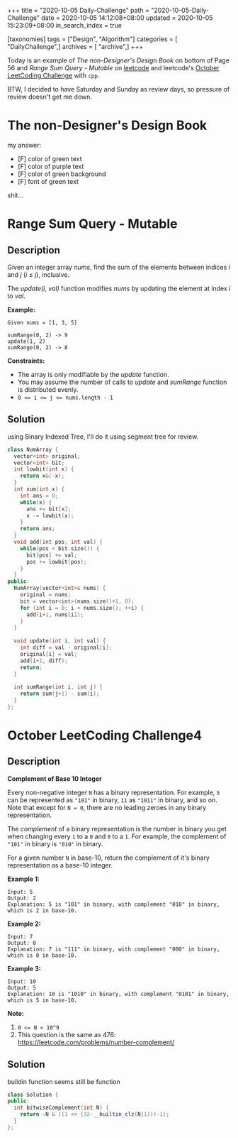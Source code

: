 +++
title = "2020-10-05 Daily-Challenge"
path = "2020-10-05-Daily-Challenge"
date = 2020-10-05 14:12:08+08:00
updated = 2020-10-05 15:23:09+08:00
in_search_index = true

[taxonomies]
tags = ["Design", "Algorithm"]
categories = [ "DailyChallenge",]
archives = [ "archive",]
+++

Today is an example of *The non-Designer's Design Book* on bottom of Page 56 and *Range Sum Query - Mutable* on [leetcode](https://leetcode.com/problems/range-sum-query-mutable/) and leetcode's [October LeetCoding Challenge](https://leetcode.com/explore/challenge/card/october-leetcoding-challenge/559/week-1-october-1st-october-7th/3484/) with `cpp`.

BTW, I decided to have Saturday and Sunday as review days, so pressure of review doesn't get me down.

<!-- more -->

# The non-Designer's Design Book

my answer:

- [F] color of green text
- [F] color of purple text
- [F] color of green background
- [F] font of green text

shit...

# Range Sum Query - Mutable

## Description
Given an integer array *nums*, find the sum of the elements between indices *i* and *j* (*i* ≤ *j*), inclusive.

The *update(i, val)* function modifies *nums* by updating the element at index *i* to *val*.

**Example:**

```
Given nums = [1, 3, 5]

sumRange(0, 2) -> 9
update(1, 2)
sumRange(0, 2) -> 8
```

**Constraints:**

- The array is only modifiable by the *update* function.
- You may assume the number of calls to *update* and *sumRange* function is distributed evenly.
- `0 <= i <= j <= nums.length - 1`

## Solution

using Binary Indexed Tree, I'll do it using segment tree for review.

``` cpp
class NumArray {
  vector<int> original;
  vector<int> bit;
  int lowbit(int x) {
    return x&(-x);
  }
  int sum(int x) {
    int ans = 0;
    while(x) {
      ans += bit[x];
      x -= lowbit(x);
    }
    return ans;
  }
  void add(int pos, int val) {
    while(pos < bit.size()) {
      bit[pos] += val;
      pos += lowbit(pos);
    }
  }
public:
  NumArray(vector<int>& nums) {
    original = nums;
    bit = vector<int>(nums.size()+1, 0);
    for (int i = 0; i < nums.size(); ++i) {
      add(i+1, nums[i]);
    }
  }
  
  void update(int i, int val) {
    int diff = val - original[i];
    original[i] = val;
    add(i+1, diff);
    return;
  }
  
  int sumRange(int i, int j) {
    return sum(j+1) - sum(i);
  }
};
```

# October LeetCoding Challenge4

## Description

**Complement of Base 10 Integer**

Every non-negative integer `N` has a binary representation. For example, `5` can be represented as `"101"` in binary, `11` as `"1011"` in binary, and so on. Note that except for `N = 0`, there are no leading zeroes in any binary representation.

The *complement* of a binary representation is the number in binary you get when changing every `1` to a `0` and `0` to a `1`. For example, the complement of `"101"` in binary is `"010"` in binary.

For a given number `N` in base-10, return the complement of it's binary representation as a base-10 integer.

**Example 1:**

```
Input: 5
Output: 2
Explanation: 5 is "101" in binary, with complement "010" in binary, which is 2 in base-10.
```

**Example 2:**

```
Input: 7
Output: 0
Explanation: 7 is "111" in binary, with complement "000" in binary, which is 0 in base-10.
```

**Example 3:**

```
Input: 10
Output: 5
Explanation: 10 is "1010" in binary, with complement "0101" in binary, which is 5 in base-10.
```

**Note:**

1. `0 <= N < 10^9`
2. This question is the same as 476: https://leetcode.com/problems/number-complement/

## Solution

buildin function seems still be function

``` cpp
class Solution {
public:
  int bitwiseComplement(int N) {
    return ~N & ((1 << (32-__builtin_clz(N|1)))-1);
  }
};
```